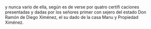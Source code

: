 y nunca vario de ella, según es de verse por quatro certifi
caciones presentadas y dadas por los señores primer con
sejero del estado Don Ramón de Diego Ximénez, el su
dado de la casa Manu y Propiedad Ximénez.